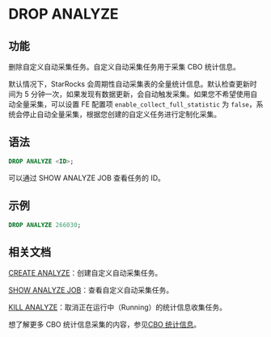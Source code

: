 # DROP ANALYZE

## 功能

删除自定义自动采集任务。自定义自动采集任务用于采集 CBO 统计信息。

默认情况下，StarRocks 会周期性自动采集表的全量统计信息。默认检查更新时间为 5 分钟一次，如果发现有数据更新，会自动触发采集。如果您不希望使用自动全量采集，可以设置 FE 配置项 `enable_collect_full_statistic` 为 `false`，系统会停止自动全量采集，根据您创建的自定义任务进行定制化采集。

## 语法

```SQL
DROP ANALYZE <ID>;
```

可以通过 SHOW ANALYZE JOB 查看任务的 ID。

## 示例

```SQL
DROP ANALYZE 266030;
```

## 相关文档

[CREATE ANALYZE](../data-definition/SHOW%20ANALYZE%20JOB.md)：创建自定义自动采集任务。

[SHOW ANALYZE JOB](../data-definition/DROP%20ANALYZE.md)：查看自定义自动采集任务。

[KILL ANALYZE](../data-definition/KILL%20ANALYZE.md)：取消正在运行中（Running）的统计信息收集任务。

想了解更多 CBO 统计信息采集的内容，参见[CBO 统计信息](../../../using_starrocks/Cost_based_optimizer.md)。
